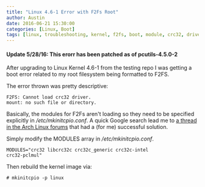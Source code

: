 ```yaml
---
title: "Linux 4.6-1 Error with F2Fs Root"
author: Austin
date: 2016-06-21 15:30:00
categories: [Linux, Boot]
tags: [linux, troubleshooting, kernel, f2fs, boot, module, crc32, driver]
---
```


#### Update 5/28/16:  This erorr has been patched as of pcutils-4.5.0-2

After upgrading to Linux Kernel 4.6-1 from the testing repo 
I was getting a boot error related to my root filesystem 
being formatted to F2FS.

The error thrown was pretty descriptive:

```
F2FS: Cannot load crc32 driver.
mount: no such file or directory.
```

Basically, the modules for F2Fs aren't loading so they need 
to be specified explicitly in */etc/mkinitcpio.conf*.  A 
quick Google search lead me to [a thread in the Arch Linux 
forums](https://bbs.archlinux.org/viewtopic.php?id=210673) 
that had a (for me) successful solution.

Simply modify the MODULES array in */etc/mkinitcpio.conf*.

```
MODULES="crc32 libcrc32c crc32c_generic crc32c-intel 
crc32-pclmul"
```

Then rebuild the kernel image via:

```
# mkinitcpio -p linux
```
